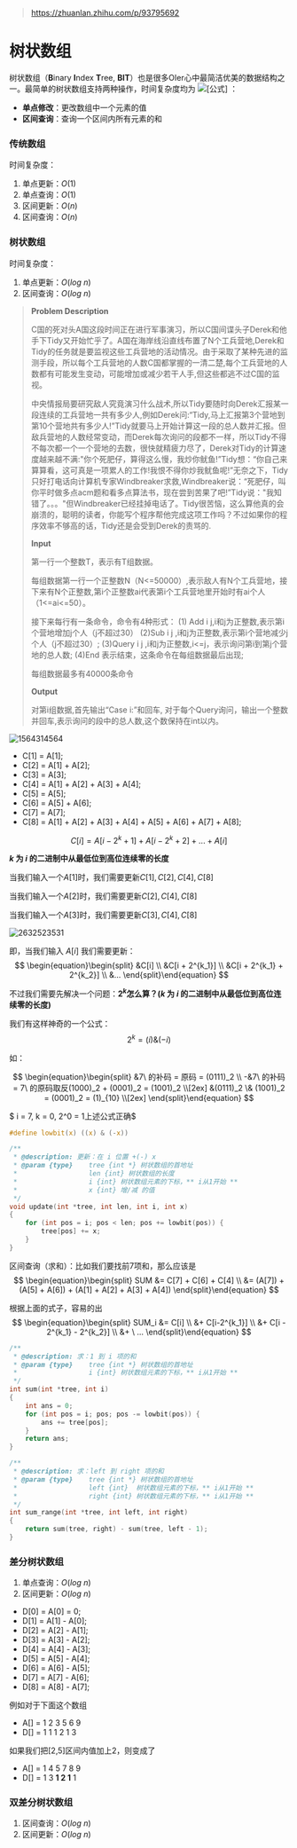 > https://zhuanlan.zhihu.com/p/93795692

# 树状数组

树状数组（**B**inary **I**ndex **T**ree, **BIT**）也是很多OIer心中最简洁优美的数据结构之一。最简单的树状数组支持两种操作，时间复杂度均为 ![[公式]](https://www.zhihu.com/equation?tex=O%28%5Clog+n%29) ：

- **单点修改**：更改数组中一个元素的值
- **区间查询**：查询一个区间内所有元素的和

### 传统数组

时间复杂度：

1. 单点更新：$O(1)$
2. 单点查询：$O(1)$
3. 区间更新：$O(n)$
4. 区间查询：$O(n)$

### 树状数组

时间复杂度：

1. 单点更新：$O(log\ n)$
2. 区间查询：$O(log\ n)$

> **Problem Description**
>
> C国的死对头A国这段时间正在进行军事演习，所以C国间谍头子Derek和他手下Tidy又开始忙乎了。A国在海岸线沿直线布置了N个工兵营地,Derek和Tidy的任务就是要监视这些工兵营地的活动情况。由于采取了某种先进的监测手段，所以每个工兵营地的人数C国都掌握的一清二楚,每个工兵营地的人数都有可能发生变动，可能增加或减少若干人手,但这些都逃不过C国的监视。
>
> 中央情报局要研究敌人究竟演习什么战术,所以Tidy要随时向Derek汇报某一段连续的工兵营地一共有多少人,例如Derek问:“Tidy,马上汇报第3个营地到第10个营地共有多少人!”Tidy就要马上开始计算这一段的总人数并汇报。但敌兵营地的人数经常变动，而Derek每次询问的段都不一样，所以Tidy不得不每次都一个一个营地的去数，很快就精疲力尽了，Derek对Tidy的计算速度越来越不满:"你个死肥仔，算得这么慢，我炒你鱿鱼!”Tidy想：“你自己来算算看，这可真是一项累人的工作!我恨不得你炒我鱿鱼呢!”无奈之下，Tidy只好打电话向计算机专家Windbreaker求救,Windbreaker说：“死肥仔，叫你平时做多点acm题和看多点算法书，现在尝到苦果了吧!”Tidy说："我知错了。。。"但Windbreaker已经挂掉电话了。Tidy很苦恼，这么算他真的会崩溃的，聪明的读者，你能写个程序帮他完成这项工作吗？不过如果你的程序效率不够高的话，Tidy还是会受到Derek的责骂的.
>
> **Input**
>
> 第一行一个整数T，表示有T组数据。
>
> 每组数据第一行一个正整数N（N<=50000）,表示敌人有N个工兵营地，接下来有N个正整数,第i个正整数ai代表第i个工兵营地里开始时有ai个人（1<=ai<=50）。
>
> 接下来每行有一条命令，命令有4种形式：
> (1) Add i j,i和j为正整数,表示第i个营地增加j个人（j不超过30）
> (2)Sub i j ,i和j为正整数,表示第i个营地减少j个人（j不超过30）;
> (3)Query i j ,i和j为正整数,i<=j，表示询问第i到第j个营地的总人数;
> (4)End 表示结束，这条命令在每组数据最后出现;
>
> 每组数据最多有40000条命令
>
> **Output**
>
> 对第i组数据,首先输出“Case i:”和回车,
> 对于每个Query询问，输出一个整数并回车,表示询问的段中的总人数,这个数保持在int以内。

![1564314564](1564314564.png)

- C[1] = A[1];
- C[2] = A[1] + A[2];
- C[3] = A[3];
- C[4] = A[1] + A[2] + A[3] + A[4];
- C[5] = A[5];
- C[6] = A[5] + A[6];
- C[7] = A[7];
- C[8] = A[1] + A[2] + A[3] + A[4] + A[5] + A[6] + A[7] + A[8];

$$
C[i] = A[i - 2^k+1] + A[i - 2^k+2] + ... + A[i]
$$

**$k$ 为 $i$ 的二进制中从最低位到高位连续零的长度**

当我们输入一个$A[1]$时，我们需要更新$C[1], C[2], C[4], C[8]$

当我们输入一个$A[2]$时，我们需要更新$C[2], C[4], C[8]$

当我们输入一个$A[3]$时，我们需要更新$C[3], C[4], C[8]$

![2632523531](2632523531.png)

即，当我们输入 $A[i]$ 我们需要更新：
$$
\begin{equation}\begin{split} 
&C[i] \\
&C[i + 2^{k_1}] \\
&C[i + 2^{k_1} + 2^{k_2}] \\
&...
\end{split}\end{equation}
$$

不过我们需要先解决一个问题：**$2^k$怎么算？($k$ 为 $i$ 的二进制中从最低位到高位连续零的长度)**

我们有这样神奇的一个公式：
$$
2^k = (i) \& (-i)
$$

如：

$$
\begin{equation}\begin{split} 
 &7\ 的补码 = 原码 = (0111)_2 \\
 -&7\ 的补码 = 7\ 的原码取反(1000)_2 + (0001)_2 = (1001)_2 \\[2ex]
 &(0111)_2 \& (1001)_2 = (0001)_2 = (1)_{10} \\[2ex]
\end{split}\end{equation}
$$

$ i = 7, k = 0, 2^0 = 1上述公式正确$

```c
#define lowbit(x) ((x) & (-x))

/**
 * @description: 更新：在 i 位置 +(-) x
 * @param {type}    tree {int *} 树状数组的首地址
 *                  len {int} 树状数组的长度
 *                  i {int} 树状数组元素的下标，** i从1开始 **
 *                  x {int} 增/减 的值
 */
void update(int *tree, int len, int i, int x)
{
    for (int pos = i; pos < len; pos += lowbit(pos)) {
        tree[pos] += x;
    }
}
```


区间查询（求和）：比如我们要找前7项和，那么应该是
$$
\begin{equation}\begin{split} 
SUM &= C[7] + C[6] + C[4] \\
&= (A[7]) + (A[5] + A[6]) + (A[1] + A[2] + A[3] + A[4])
\end{split}\end{equation}
$$

根据上面的式子，容易的出
$$
\begin{equation}\begin{split} 
SUM_i &= C[i] \\
			&+ C[i-2^{k_1}] \\
      &+ C[i - 2^{k_1} - 2^{k_2}] \\
      &+ \ ...
\end{split}\end{equation}
$$

```c
/**
 * @description: 求：1 到 i 项的和
 * @param {type}    tree {int *} 树状数组的首地址
 *                  i {int} 树状数组元素的下标，** i从1开始 **
 */
int sum(int *tree, int i)
{
    int ans = 0;
    for (int pos = i; pos; pos -= lowbit(pos)) {
        ans += tree[pos];
    }
    return ans;
}

/**
 * @description: 求：left 到 right 项的和
 * @param {type}    tree {int *} 树状数组的首地址
 *                  left {int}  树状数组元素的下标，** i从1开始 **
 *                  right {int} 树状数组元素的下标，** i从1开始 **
 */
int sum_range(int *tree, int left, int right)
{
    return sum(tree, right) - sum(tree, left - 1);
}
```

### 差分树状数组

1. 单点查询：$O(log\ n)$
2. 区间更新：$O(log\ n)$

- D[0] = A[0] = 0;
- D[1] = A[1] - A[0];
- D[2] = A[2] - A[1];
- D[3] = A[3] - A[2];
- D[4] = A[4] - A[3];
- D[5] = A[5] - A[4];
- D[6] = A[6] - A[5];
- D[7] = A[7] - A[6];
- D[8] = A[8] - A[7];

例如对于下面这个数组

- A[] = 1 2 3 5 6 9
- D[] = 1 1 1 2 1 3

如果我们把[2,5]区间内值加上2，则变成了

- A[] = 1 4 5 7 8 9
- D[] = 1 3 **1 2 1** 1

### 双差分树状数组

1. 区间查询：$O(log\ n)$
2. 区间更新：$O(log\ n)$

